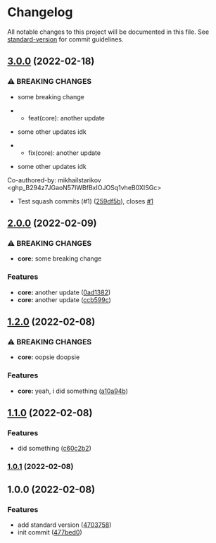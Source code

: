 # Changelog

All notable changes to this project will be documented in this file. See [standard-version](https://github.com/conventional-changelog/standard-version) for commit guidelines.

## [3.0.0](https://github.com/mokkapps/changelog-generator-demo/compare/v2.0.0...v3.0.0) (2022-02-18)


### ⚠ BREAKING CHANGES

* some breaking change

* * feat(core): another update
 - some other updates idk

* * fix(core): another update
 - some other updates idk

Co-authored-by: mikhailstarikov <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>

* Test squash commits (#1) ([259df5b](https://github.com/mokkapps/changelog-generator-demo/commits/259df5bb43a205a66e3a477612abb4cb8898d916)), closes [#1](https://github.com/starikovm/demo-conventional-commits/issues/1)

## [2.0.0](https://github.com/mokkapps/changelog-generator-demo/compare/v1.2.0...v2.0.0) (2022-02-09)


### ⚠ BREAKING CHANGES

* **core:** some breaking change

### Features

* **core:** another update ([0ad1382](https://github.com/mokkapps/changelog-generator-demo/commits/0ad1382d6b0cda3392fd8a911da0481dde75b3df))
* **core:** another update ([ccb599c](https://github.com/mokkapps/changelog-generator-demo/commits/ccb599c249605a73215cbd1232537004cfa850a5))

## [1.2.0](https://github.com/mokkapps/changelog-generator-demo/compare/v1.1.0...v1.2.0) (2022-02-08)


### ⚠ BREAKING CHANGES

* **core:** oopsie doopsie

### Features

* **core:** yeah, i did something ([a10a94b](https://github.com/mokkapps/changelog-generator-demo/commits/a10a94b3ae5b9bd0dd1c8d363588da8101e24297))

## [1.1.0](https://github.com/mokkapps/changelog-generator-demo/compare/v1.0.1...v1.1.0) (2022-02-08)


### Features

* did something ([c60c2b2](https://github.com/mokkapps/changelog-generator-demo/commits/c60c2b2666db7286ea0d5e08b5a6e5e8d6766d24))

### [1.0.1](https://github.com/mokkapps/changelog-generator-demo/compare/v1.0.0...v1.0.1) (2022-02-08)

## 1.0.0 (2022-02-08)


### Features

* add standard version ([4703758](https://github.com/mokkapps/changelog-generator-demo/commits/4703758a0a941192f50ac7beae76afda84a16de8))
* init commit ([477bed0](https://github.com/mokkapps/changelog-generator-demo/commits/477bed02487fd0548822e9fb9ede5ec0e36785bd))

